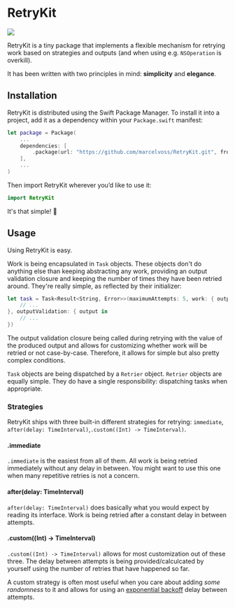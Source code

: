 # RetryKit
![](https://github.com/marcelvoss/RetryKit/actions/workflows/ci.yml/badge.svg)

RetryKit is a tiny package that implements a flexible mechanism for retrying work based on strategies and outputs (and when using e.g. `NSOperation` is overkill).

It has been written with two principles in mind: **simplicity** and **elegance**.

## Installation

RetryKit is distributed using the Swift Package Manager. To install it into a project, add it as a dependency within your `Package.swift` manifest:

```swift
let package = Package(
    ...
    dependencies: [
        .package(url: "https://github.com/marcelvoss/RetryKit.git", from: "0.1.0")
    ],
    ...
)

```

Then import RetryKit wherever you’d like to use it:

```swift
import RetryKit
```

It's that simple! 🎉

## Usage

Using RetryKit is easy.

Work is being encapsulated in `Task` objects. These objects don't do anything else than keeping abstracting any work, providing an output validation closure and keeping the number of times they have been retried around. They're really simple, as reflected by their initializer:

```swift
let task = Task<Result<String, Error>>(maximumAttempts: 5, work: { output in
    // ...
}, outputValidation: { output in
    // ...
})
```

The output validation closure being called during retrying with the value of the produced output and allows for customizing whether work will be retried or not case-by-case. Therefore, it allows for simple but also pretty complex conditions.

`Task` objects are being dispatched by a `Retrier` object. `Retrier` objects are equally simple. They do have a single responsibility: dispatching tasks when appropriate.

### Strategies

RetryKit ships with three built-in different strategies for retrying: `immediate`, `after(delay: TimeInterval)`,`.custom((Int) -> TimeInterval)`.

#### .immediate
`.immediate` is the easiest from all of them. All work is being retried immediately without any delay in between. You might want to use this one when many repetitive retries is not a concern.

#### after(delay: TimeInterval)
`after(delay: TimeInterval)` does basically what you would expect by reading its interface. Work is being retried after a constant delay in between attempts.

#### .custom((Int) -> TimeInterval)
`.custom((Int) -> TimeInterval)` allows for most customization out of these three. The delay between attempts is being provided/calculcated by yourself using the number of retries that have happened so far.

A custom strategy is often most useful when you care about adding _some randomness_ to it and allows for using an [exponential backoff](https://en.wikipedia.org/wiki/Exponential_backoff) delay between attempts. 

